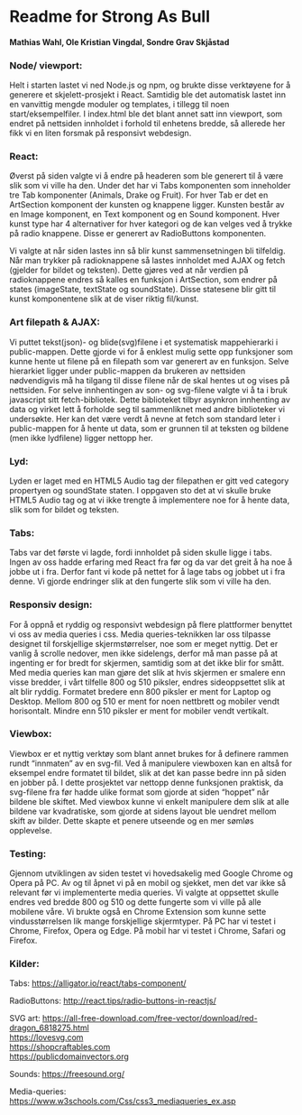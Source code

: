 # Readme for Strong As Bull
#### Mathias Wahl, Ole Kristian Vingdal, Sondre Grav Skjåstad


### Node/ viewport:
Helt i starten lastet vi ned Node.js og npm, og brukte disse verktøyene for å generere et skjelett-prosjekt i React. Samtidig ble det automatisk lastet inn en vanvittig mengde moduler og templates, i tillegg til noen start/eksempelfiler. I index.html ble det blant annet satt inn viewport, som endret på nettsiden innholdet i forhold til enhetens bredde, så allerede her fikk vi en liten forsmak på responsivt webdesign.

### React:
Øverst på siden valgte vi å endre på headeren som ble generert til å være slik som vi ville ha den. Under det har vi Tabs komponenten som inneholder tre Tab komponenter (Animals, Drake og Fruit). For hver Tab er det en ArtSection komponent der kunsten og knappene ligger. Kunsten består av en Image komponent, en Text komponent og en Sound komponent. Hver kunst type har 4 alternativer for hver kategori og de kan velges ved å trykke på radio knappene. Disse er generert av RadioButtons komponenten.

Vi valgte at når siden lastes inn så blir kunst sammensetningen bli tilfeldig. Når man trykker på radioknappene så lastes innholdet med AJAX og fetch (gjelder for bildet og teksten). Dette gjøres ved at når verdien på radioknappene endres så kalles en funksjon i ArtSection, som endrer på states (imageState, textState og soundState). Disse statesene blir gitt til kunst komponentene slik at de viser riktig fil/kunst.

### Art filepath & AJAX:
Vi puttet tekst(json)- og blide(svg)filene i et systematisk mappehierarki i public-mappen. Dette gjorde vi for å enklest mulig sette opp funksjoner som kunne hente ut filene på en filepath som var generert av en funksjon. Selve hierarkiet ligger under public-mappen da brukeren av nettsiden nødvendigvis må ha tilgang til disse filene når de skal hentes ut og vises på nettsiden. 
For selve innhentingen av  son- og svg-filene valgte vi å ta i bruk javascript sitt fetch-bibliotek. Dette biblioteket tilbyr asynkron innhenting av data og virket lett å forholde seg til sammenliknet med andre biblioteker vi undersøkte. Her kan det være verdt å nevne at fetch som standard leter i public-mappen for å hente ut data, som er grunnen til at teksten og bildene (men ikke lydfilene) ligger nettopp her.

### Lyd:
Lyden er laget med en HTML5 Audio tag der filepathen er gitt ved category propertyen og soundState staten. I oppgaven sto det at vi skulle bruke HTML5 Audio tag og at vi ikke trengte å implementere noe for å hente data, slik som for bildet og teksten.

### Tabs:
Tabs var det første vi lagde, fordi innholdet på siden skulle ligge i tabs. Ingen av oss hadde erfaring med React fra før og da var det greit å ha noe å jobbe ut i fra. Derfor fant vi kode på nettet for å lage tabs og jobbet ut i fra denne. Vi gjorde endringer slik at den fungerte slik som vi ville ha den. 

### Responsiv design:
For å oppnå et ryddig og responsivt webdesign på flere plattformer benyttet vi oss av media queries i css. Media queries-teknikken lar oss tilpasse designet til forskjellige skjermstørrelser, noe som er meget nyttig. Det er vanlig å scrolle nedover, men ikke sidelengs, derfor må man passe på at ingenting er for bredt for skjermen, samtidig som at det ikke blir for smått. Med media queries kan man gjøre det slik at hvis skjermen er smalere enn visse bredder, i vårt tilfelle 800 og 510 piksler, endres sideoppsettet slik at alt blir ryddig. Formatet bredere enn 800 piksler er ment for Laptop og Desktop. Mellom 800 og 510 er ment for noen nettbrett og mobiler vendt horisontalt. Mindre enn 510 piksler er ment for mobiler vendt vertikalt.

### Viewbox:
Viewbox er et nyttig verktøy som blant annet brukes for å definere rammen rundt “innmaten” av en svg-fil. Ved å manipulere viewboxen kan en altså for eksempel endre formatet til bildet, slik at det kan passe bedre inn på siden en jobber på. I dette prosjektet var nettopp denne funksjonen praktisk, da svg-filene fra før hadde ulike format som gjorde at siden “hoppet” når bildene ble skiftet. Med viewbox kunne vi enkelt manipulere dem slik at alle bildene var kvadratiske, som gjorde at sidens layout ble uendret mellom skift av bilder. Dette skapte et penere utseende og en mer sømløs opplevelse.

### Testing:
Gjennom utviklingen av siden testet vi hovedsakelig med Google Chrome og Opera på PC. Av og til åpnet vi på en mobil og sjekket, men det var ikke så relevant før vi implementerte media queries. Vi valgte at oppsettet skulle endres ved bredde 800 og 510 og dette fungerte som vi ville på alle mobilene våre. Vi brukte også en Chrome Extension som kunne sette vindusstørrelsen lik mange forskjellige skjermtyper. På PC har vi testet i Chrome, Firefox, Opera og Edge. På mobil har vi testet i Chrome, Safari og Firefox.

### Kilder:

Tabs:
https://alligator.io/react/tabs-component/

RadioButtons:
http://react.tips/radio-buttons-in-reactjs/

SVG art:
https://all-free-download.com/free-vector/download/red-dragon_6818275.html  
https://lovesvg.com  
https://shopcraftables.com  
https://publicdomainvectors.org

Sounds:
https://freesound.org/

Media-queries:
https://www.w3schools.com/Css/css3_mediaqueries_ex.asp

